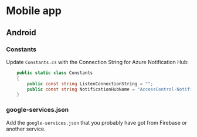 # Mobile app

## Android

### Constants

Update ```Constants.cs``` with the Connection String for Azure Notification Hub:

```csharp
    public static class Constants
    {
        public const string ListenConnectionString = "";
        public const string NotificationHubName = "AccessControl-NotificationHub";
    }
```

### google-services.json

Add the ```google-services.json``` that you probably have got from Firebase or another service.